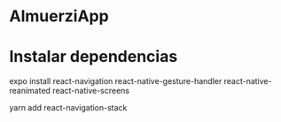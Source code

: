 # AlmuerziApp


# Instalar dependencias
expo install
react-navigation
react-native-gesture-handler
react-native-reanimated
react-native-screens

yarn add react-navigation-stack